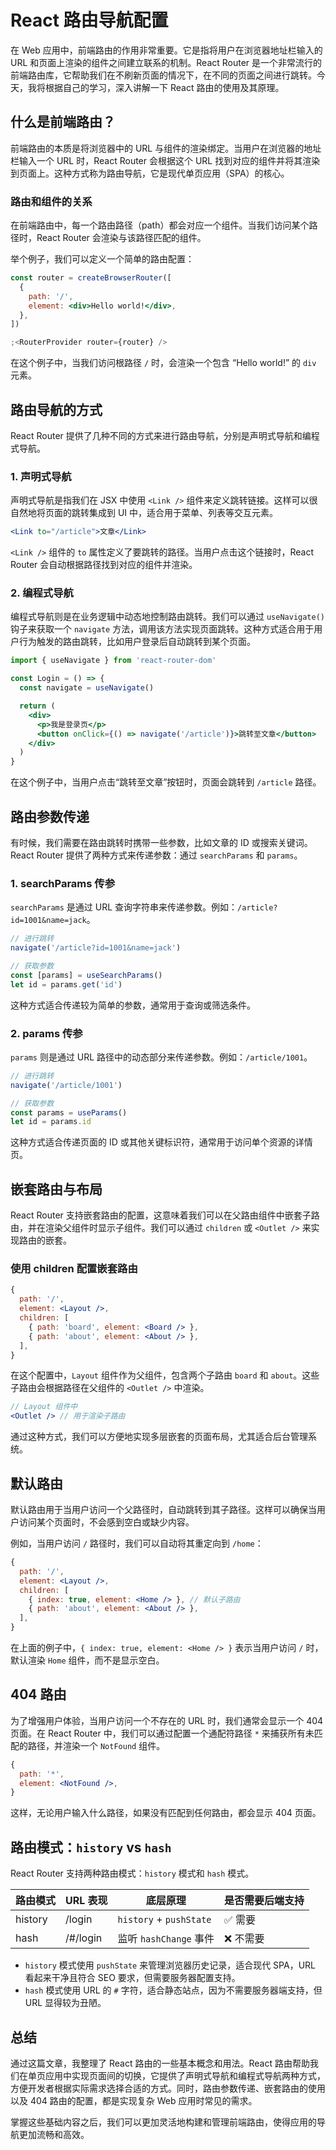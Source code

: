 # React 路由导航配置

在 Web 应用中，前端路由的作用非常重要。它是指将用户在浏览器地址栏输入的 URL 和页面上渲染的组件之间建立联系的机制。React Router 是一个非常流行的前端路由库，它帮助我们在不刷新页面的情况下，在不同的页面之间进行跳转。今天，我将根据自己的学习，深入讲解一下 React 路由的使用及其原理。

## 什么是前端路由？

前端路由的本质是将浏览器中的 URL 与组件的渲染绑定。当用户在浏览器的地址栏输入一个 URL 时，React Router 会根据这个 URL 找到对应的组件并将其渲染到页面上。这种方式称为路由导航，它是现代单页应用（SPA）的核心。

### 路由和组件的关系

在前端路由中，每一个路由路径（path）都会对应一个组件。当我们访问某个路径时，React Router 会渲染与该路径匹配的组件。

举个例子，我们可以定义一个简单的路由配置：

```jsx
const router = createBrowserRouter([
  {
    path: '/',
    element: <div>Hello world!</div>,
  },
])

;<RouterProvider router={router} />
```

在这个例子中，当我们访问根路径 `/` 时，会渲染一个包含 “Hello world!” 的 `div` 元素。

## 路由导航的方式

React Router 提供了几种不同的方式来进行路由导航，分别是声明式导航和编程式导航。

### 1. 声明式导航

声明式导航是指我们在 JSX 中使用 `<Link />` 组件来定义跳转链接。这样可以很自然地将页面的跳转集成到 UI 中，适合用于菜单、列表等交互元素。

```jsx
<Link to="/article">文章</Link>
```

`<Link />` 组件的 `to` 属性定义了要跳转的路径。当用户点击这个链接时，React Router 会自动根据路径找到对应的组件并渲染。

### 2. 编程式导航

编程式导航则是在业务逻辑中动态地控制路由跳转。我们可以通过 `useNavigate()` 钩子来获取一个 `navigate` 方法，调用该方法实现页面跳转。这种方式适合用于用户行为触发的路由跳转，比如用户登录后自动跳转到某个页面。

```jsx
import { useNavigate } from 'react-router-dom'

const Login = () => {
  const navigate = useNavigate()

  return (
    <div>
      <p>我是登录页</p>
      <button onClick={() => navigate('/article')}>跳转至文章</button>
    </div>
  )
}
```

在这个例子中，当用户点击“跳转至文章”按钮时，页面会跳转到 `/article` 路径。

## 路由参数传递

有时候，我们需要在路由跳转时携带一些参数，比如文章的 ID 或搜索关键词。React Router 提供了两种方式来传递参数：通过 `searchParams` 和 `params`。

### 1. searchParams 传参

`searchParams` 是通过 URL 查询字符串来传递参数。例如：`/article?id=1001&name=jack`。

```jsx
// 进行跳转
navigate('/article?id=1001&name=jack')

// 获取参数
const [params] = useSearchParams()
let id = params.get('id')
```

这种方式适合传递较为简单的参数，通常用于查询或筛选条件。

### 2. params 传参

`params` 则是通过 URL 路径中的动态部分来传递参数。例如：`/article/1001`。

```jsx
// 进行跳转
navigate('/article/1001')

// 获取参数
const params = useParams()
let id = params.id
```

这种方式适合传递页面的 ID 或其他关键标识符，通常用于访问单个资源的详情页。

## 嵌套路由与布局

React Router 支持嵌套路由的配置，这意味着我们可以在父路由组件中嵌套子路由，并在渲染父组件时显示子组件。我们可以通过 `children` 或 `<Outlet />` 来实现路由的嵌套。

### 使用 children 配置嵌套路由

```jsx
{
  path: '/',
  element: <Layout />,
  children: [
    { path: 'board', element: <Board /> },
    { path: 'about', element: <About /> },
  ],
}
```

在这个配置中，`Layout` 组件作为父组件，包含两个子路由 `board` 和 `about`。这些子路由会根据路径在父组件的 `<Outlet />` 中渲染。

```jsx
// Layout 组件中
<Outlet /> // 用于渲染子路由
```

通过这种方式，我们可以方便地实现多层嵌套的页面布局，尤其适合后台管理系统。

## 默认路由

默认路由用于当用户访问一个父路径时，自动跳转到其子路径。这样可以确保当用户访问某个页面时，不会感到空白或缺少内容。

例如，当用户访问 `/` 路径时，我们可以自动将其重定向到 `/home`：

```jsx
{
  path: '/',
  element: <Layout />,
  children: [
    { index: true, element: <Home /> }, // 默认子路由
    { path: 'about', element: <About /> },
  ],
}
```

在上面的例子中，`{ index: true, element: <Home /> }` 表示当用户访问 `/` 时，默认渲染 `Home` 组件，而不是显示空白。

## 404 路由

为了增强用户体验，当用户访问一个不存在的 URL 时，我们通常会显示一个 404 页面。在 React Router 中，我们可以通过配置一个通配符路径 `*` 来捕获所有未匹配的路径，并渲染一个 `NotFound` 组件。

```jsx
{
  path: '*',
  element: <NotFound />,
}
```

这样，无论用户输入什么路径，如果没有匹配到任何路由，都会显示 404 页面。

## 路由模式：`history` vs `hash`

React Router 支持两种路由模式：`history` 模式和 `hash` 模式。

| 路由模式 | URL 表现 | 底层原理                | 是否需要后端支持 |
| -------- | -------- | ----------------------- | ---------------- |
| history  | /login   | `history` + `pushState` | ✅ 需要          |
| hash     | /#/login | 监听 `hashChange` 事件  | ❌ 不需要        |

- `history` 模式使用 `pushState` 来管理浏览器历史记录，适合现代 SPA，URL 看起来干净且符合 SEO 要求，但需要服务器配置支持。
- `hash` 模式使用 URL 的 `#` 字符，适合静态站点，因为不需要服务器端支持，但 URL 显得较为丑陋。

## 总结

通过这篇文章，我整理了 React 路由的一些基本概念和用法。React 路由帮助我们在单页应用中实现页面间的切换，它提供了声明式导航和编程式导航两种方式，方便开发者根据实际需求选择合适的方式。同时，路由参数传递、嵌套路由的使用以及 404 路由的配置，都是实现复杂 Web 应用时常见的需求。

掌握这些基础内容之后，我们可以更加灵活地构建和管理前端路由，使得应用的导航更加流畅和高效。
